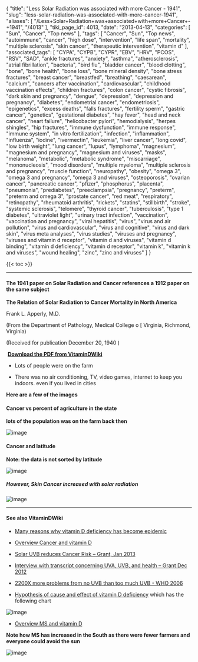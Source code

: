 {
    "title": "Less Solar Radiation was associated with more Cancer - 1941",
    "slug": "less-solar-radiation-was-associated-with-more-cancer-1941",
    "aliases": [
        "/Less+Solar+Radiation+was+associated+with+more+Cancer+-+1941",
        "/4013"
    ],
    "tiki_page_id": 4013,
    "date": "2013-04-13",
    "categories": [
        "Sun",
        "Cancer",
        "Top news"
    ],
    "tags": [
        "Cancer",
        "Sun",
        "Top news",
        "autoimmune",
        "cancer",
        "high dose",
        "intervention",
        "life span",
        "mortality",
        "multiple sclerosis",
        "skin cancer",
        "therapeutic intervention",
        "vitamin d"
    ],
    "associated_tags": [
        "CYPA",
        "CYPB",
        "CYPR",
        "EBV",
        "HRV",
        "PCOS",
        "RSV",
        "SAD",
        "ankle fractures",
        "anxiety",
        "asthma",
        "atherosclerosis",
        "atrial fibrillation",
        "bacteria",
        "bird flu",
        "bladder cancer",
        "blood clotting",
        "bone",
        "bone health",
        "bone loss",
        "bone mineral density",
        "bone stress fractures",
        "breast cancer",
        "breastfed",
        "breathing",
        "caesarean",
        "calcium",
        "cancers after vaccination",
        "cardiovascular",
        "childhood vaccination effects",
        "children fractures",
        "colon cancer",
        "cystic fibrosis",
        "dark skin and pregnancy",
        "dengue",
        "depression",
        "depression and pregnancy",
        "diabetes",
        "endometrial cancer",
        "endometriosis",
        "epigenetics",
        "excess deaths",
        "falls fractures",
        "fertility sperm",
        "gastric cancer",
        "genetics",
        "gestational diabetes",
        "hay fever",
        "head and neck cancer",
        "heart failure",
        "helicobacter pylori",
        "hemodialysis",
        "herpes shingles",
        "hip fractures",
        "immune dysfunction",
        "immune response",
        "immune system",
        "in vitro fertilization",
        "infection",
        "inflammation",
        "influenza",
        "iodine",
        "ivermectin",
        "leukemia",
        "liver cancer",
        "long covid",
        "low birth weight",
        "lung cancer",
        "lupus",
        "lymphoma",
        "magnesium",
        "magnesium and pregnancy",
        "magnesium and viruses",
        "masks",
        "melanoma",
        "metabolic",
        "metabolic syndrome",
        "miscarriage",
        "mononucleosis",
        "mood disorders",
        "multiple myeloma",
        "multiple sclerosis and pregnancy",
        "muscle function",
        "neuropathy",
        "obesity",
        "omega 3",
        "omega 3 and pregnancy",
        "omega 3 and viruses",
        "osteoporosis",
        "ovarian cancer",
        "pancreatic cancer",
        "pfizer",
        "phosphorus",
        "placenta",
        "pneumonia",
        "prediabetes",
        "preeclampsia",
        "pregnancy",
        "preterm",
        "preterm and omega 3",
        "prostate cancer",
        "red meat",
        "respiratory",
        "retinopathy",
        "rheumatoid arthritis",
        "rickets",
        "statins",
        "stillbirth",
        "stroke",
        "systemic sclerosis",
        "telomere",
        "thyroid cancer",
        "tuberculosis",
        "type 1 diabetes",
        "ultraviolet light",
        "urinary tract infection",
        "vaccination",
        "vaccination and pregnancy",
        "viral hepatitis",
        "virus",
        "virus and air pollution",
        "virus and cardiovascular",
        "virus and cognitive",
        "virus and dark skin",
        "virus meta analyses",
        "virus studies",
        "viruses and pregnancy",
        "viruses and vitamin d receptor",
        "vitamin d and viruses",
        "vitamin d binding",
        "vitamin d deficiency",
        "vitamin d receptor",
        "vitamin k",
        "vitamin k and viruses",
        "wound healing",
        "zinc",
        "zinc and viruses"
    ]
}


{{< toc >}} 

---

#### The 1941 paper on Solar Radiation and Cancer references a 1912 paper on the same subject

 **The Relation of Solar Radiation to Cancer Mortality in North America** 

Frank L. Apperly, M.D.

(From the Department of Pathology, Medical College o [ Virginia, Richmond, Virginia)

(Received for publication December 20, 1940 )

 **<i class="fas fa-file-pdf" style="margin-right: 0.3em;"></i><a href="https://d378j1rmrlek7x.cloudfront.net/attachments/pdf/solar-cancer-1941.pdf">Download the PDF from VitaminDWiki </a>** 

* Lots of people were on the farm

* There was no air conditioning, TV, video games, internet to keep you indoors. even if you lived in cities

 **Here are a few of the images** 

#### Cancer vs percent of agriculture in the state

 **lots of the population was on the farm back then** 

<img src="https://d378j1rmrlek7x.cloudfront.net/attachments/jpeg/cancer-vs-percent-of-farmers.jpg" alt="image">

#### Cancer and latitude

 **Note: the data is not sorted by latitude** 

<img src="https://d378j1rmrlek7x.cloudfront.net/attachments/jpeg/cancer-and-latitude.jpg" alt="image">

##### However, Skin Cancer increased with solar radiation

<img src="https://d378j1rmrlek7x.cloudfront.net/attachments/jpeg/cancer-vs-solar-radiation.jpg" alt="image">

---

#### See also VitaminDWiki

* [Many reasons why vitamin D deficiency has become epidemic](/tags/many-reasons-why-vitamin-d-deficiency-has-become-epidemic.html)

* [Overview Cancer and vitamin D](/tags/overview-cancer-and-vitamin-d.html)

* [Solar UVB reduces Cancer Risk – Grant, Jan 2013](/posts/solar-uvb-reduces-cancer-risk-grant)

* [Interview with transcript concerning UVA, UVB, and health – Grant Dec 2012](/posts/interview-with-transcript-concerning-uva-uvb-and-health-grant)

* [2200X more problems from no UVB than too much UVB - WHO 2006](/tags/2200x-more-problems-from-no-uvb-than-too-much-uvb-who-2006.html)

* [Hypothesis of cause and effect of vitamin D deficiency](/tags/hypothesis-of-cause-and-effect-of-vitamin-d-deficiency.html) which has the following chart

<img src="/attachments/d3.mock.jpg" alt="image">

* [Overview MS and vitamin D](/tags/overview-ms-and-vitamin-d.html) 

 **Note how MS has increased in the South as there were fewer farmers and everyone could avoid the sun** 

<img src="/attachments/d3.mock.jpg" alt="image">